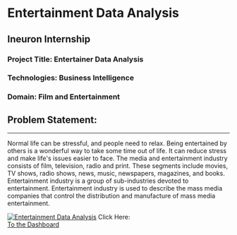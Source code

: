 # Entertainment Data Analysis
## Ineuron Internship 



<!DOCTYPE html>
<html lang = "en">
<body>
    <h3 id = "geeks">Project Title: Entertainer Data Analysis</h3>
    <h3>Technologies: Business Intelligence</h3>
    <h3>Domain: Film and Entertainment</h3>
    <h2>Problem Statement:</h2>
    <hr>

Normal life can be stressful, and people need to relax. Being entertained by others 
is a wonderful way to take some time out of life. 
It can reduce stress and make life's 
issues easier to face. The media and entertainment industry consists of film, 
television, radio and print. These segments include movies, TV shows, radio shows, 
news, music, newspapers, magazines, and books. Entertainment industry is a group of 
sub-industries devoted to entertainment. Entertainment industry is used to describe the 
mass media companies that control the distribution and manufacture of mass 
media entertainment.

  <a href='#'><img alt='Entertainment Data Analysis ' src='https:&#47;&#47;public.tableau.com&#47;static&#47;images&#47;En&#47;EntertainmentDataAnalysis&#47;DataAnalysis&#47;1_rss.png' style='border: none' /></a>
Click Here:      
<a href = "https://public.tableau.com/views/EntertainmentDataAnalysis/DataAnalysis?:language=en-US&:display_count=n&:origin=viz_share_link">
To the Dashboard
</a>
  </body>
</html>
